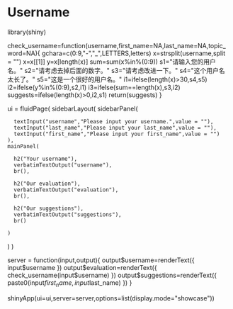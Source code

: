 # Username
library(shiny)

check_username=function(username,first_name=NA,last_name=NA,topic_word=NA){
  gchara=c(0:9,"-","_",LETTERS,letters)
  x=strsplit(username,split = "")
  x=x[[1]]
  y=x[length(x)]
  sum=sum(x%in%(0:9))
  s1="请输入您的用户名。"
  s2="请考虑去掉后面的数字。"
  s3="请考虑改进一下。"
  s4="这个用户名太长了。"
  s5="这是一个很好的用户名。"
  i1=ifelse(length(x)>30,s4,s5)
  i2=ifelse(y%in%(0:9),s2,i1)
  i3=ifelse(sum==length(x),s3,i2)
  suggests=ifelse(length(x)>0,i2,s1)
  return(suggests)
}

ui = fluidPage(
  sidebarLayout(
    sidebarPanel(
      
      textInput("username","Please input your username.",value = ""),   
      textInput("last_name","Please input your last_name",value = ""),
      textInput("first_name","Please input your first_name",value = "")
    ),
    mainPanel(
      
      h2("Your username"),
      verbatimTextOutput("username"),
      br(),
      
      h2("Our evaluation"),
      verbatimTextOutput("evaluation"),
      br(),
      
      h2("Our suggestions"),
      verbatimTextOutput("suggestions"),
      br()
      
    )
  )
)

server = function(input,output){
  output$username=renderText({
    input$username
  })
  output$evaluation=renderText({
    check_username(input$username)
  })
  output$suggestions=renderText({
    paste0(input$first_name,input$last_name)
  })
}

shinyApp(ui=ui,server=server,options=list(display.mode="showcase"))
